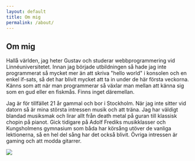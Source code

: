 ```yaml
---
layout: default
title: Om mig
permalink: /about/
---
```

## Om mig
Hallå världen, jag heter Gustav och studerar webbprogrammering vid Linnéuniversitetet. Innan jag började utbildningen så hade jag inte programmerat så mycket mer än att skriva "hello world" i konsolen och en enkel if-sats, så det har blivit mycket att ta in under de här första veckorna. Känns som att när man programmerar så växlar man mellan att känna sig som en gud eller en fiskmås. Finns inget däremellan.

Jag är för tillfället 21 år gammal och bor i Stockholm. När jag inte sitter vid datorn så är mina största intressen musik och att träna.
Jag har väldigt blandad musiksmak och lirar allt från death metal på guran till klassisk chopin på pianot. Gick tidigare på Adolf Frediks musikklasser och Kungsholmens gymnasium som båda har körsång utöver de vanliga lektionerna, så en hel del sång har det också blivit. Övriga intressen är gaming och att modda gitarrer.

![](../pics/gammalgustav.png)